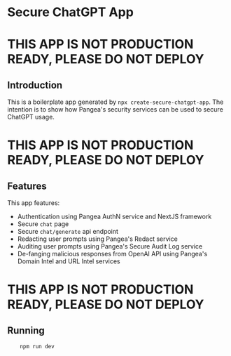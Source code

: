 # Secure ChatGPT App

# THIS APP IS NOT PRODUCTION READY, PLEASE DO NOT DEPLOY

## Introduction 

This is a boilerplate app generated by ```npx create-secure-chatgpt-app```. The intention is to show how Pangea's security services can be used to secure ChatGPT usage. 

# THIS APP IS NOT PRODUCTION READY, PLEASE DO NOT DEPLOY

## Features

This app features:
- Authentication using Pangea AuthN service and NextJS framework
- Secure `chat` page
- Secure `chat/generate` api endpoint
- Redacting user prompts using Pangea's Redact service
- Auditing user prompts using Pangea's Secure Audit Log service
- De-fanging malicious responses from OpenAI API using Pangea's Domain Intel and URL Intel services

# THIS APP IS NOT PRODUCTION READY, PLEASE DO NOT DEPLOY

## Running

```
    npm run dev
```